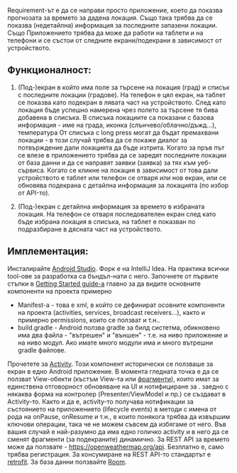 Requirement-ът е да се направи просто приложение, което да показва прогнозата за времето за дадена локация. Също така трябва да се показва (недетайлна) информация за последните запазени локации. Също Приложението трябва да може да работи на таблети и на телефони и се състои от следните екрани/подекрани в зависимост от устройството.

## Функционалност:

1. (Под-)екран в който има поле за търсене на локация (град) и списък с последните локации (градове). На телефон е цял екран, на таблет се показва като подекран в лявата част на устройството. След като локация бъде успешно намерена чрез полето за търсене тя бива добавена в списъка. В списъка локациите са показани с базова информация - име на града, иконка (слънчево/облачно/дъжд...), температура  От списъка с long press могат да бъдат премахвани локации - в този случай трябва да се покаже диалог за потвърждение дали локацията да бъде изтрита. Когато за пръв път се влезе в приложението трябва да се заредят последните локации от база данни и да се направят заявки (заявка) за тях към уеб-сървиса. Когато се кликне на локация в зависимост от това дали устройството е таблет или телефон се отваря или нов екран, или се обновява подекрана с детайлна информация за локацията (по избор от API-то).

2. (Под-)екран с детайлна информация за времето в избраната локация. На телефон се отваря последователен екран след като бъде избрана локация в списъка, на таблет е показван по подразбиране в дясната част на устройството.
	

## Имплементация:

Инсталирайте [Android Studio](https://developer.android.com/studio/). Форк е на IntelliJ Idea. На практика всички tool-ове за разработка са бъндъл-нати с него. 
Започнете от първите стъпки в [Getting Started guide-a](https://developer.android.com/training/basics/firstapp/) главно за да видите основните компоненти на проекта примерно 
- Manifest-а - това е xml, в който се дефинират осовните компоненти на проекта (activities, services, broadcast receivers...), както и примерно permissions, които се ползват и т.н..
- build.gradle - Android ползва gradle за билд систетма, обикновено има два файла - "вътрешен" и "външен" - т.е. на ниво приложение и на ниво модул. Ако имате много модули има и много вътрешни gradle файлове.

Прочетете за [Activity](https://developer.android.com/guide/components/activities/intro-activities). Този компонент исторически се ползваше за екран в едно Android приложение. В момента гледната точка е да се ползват View-обекти (къстъм View-та или [фрагменти](https://developer.android.com/guide/components/fragments)), които имат за единствена отговорност обновяване на UI и нотифициране за . заедно с някаква форма на контролер (Presenter/ViewModel и пр.) се създават в Activity-то. Както и да е, activity-то получава нотификации за състоянието на приложението (lifecycle events) в методи с имена от рода на onPause, onResume и т.н., в които понякога трябва да извършим ключови операции, така че не можем съвсем да избягаме от него. Във вашия случай е най-разумно да има едно голичко activity и в него да се сменят фрагменти (за подекраните) динамично. За REST API за времето може да ползвате - https://openweathermap.org/api. Безплатно е, само трябва регистрация. За консумиране на REST API-то стандартът е [retrofit](https://github.com/square/retrofit). За база данни ползвайте [Room](https://developer.android.com/training/data-storage/room/).
